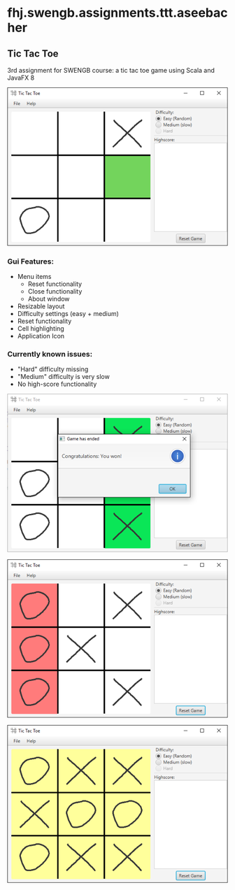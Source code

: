 # fhj.swengb.assignments.ttt.aseebacher
## Tic Tac Toe

3rd assignment for SWENGB course: a tic tac toe game using Scala and JavaFX 8

![TicTacToe Screenshot](screenshot1.PNG?raw=true)

### Gui Features:

* Menu items
   * Reset functionality
   * Close functionality
   * About window
* Resizable layout
* Difficulty settings (easy + medium)
* Reset functionality
* Cell highlighting
* Application Icon


### Currently known issues:
* "Hard" difficulty missing
* "Medium" difficulty is very slow
* No high-score functionality



![TicTacToe Screenshot](screenshot2.PNG?raw=true)


![TicTacToe Screenshot](screenshot3.PNG?raw=true)


![TicTacToe Screenshot](screenshot4.PNG?raw=true)